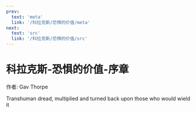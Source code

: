 ```yaml
---
prev:
  text: 'meta'
  link: '/科拉克斯/恐惧的价值/meta'
next:
  text: 'src'
  link: '/科拉克斯/恐惧的价值/src'
---
```


# 科拉克斯-恐惧的价值-序章

作者: Gav Thorpe

Transhuman dread, multiplied and turned back upon those who would wield it
